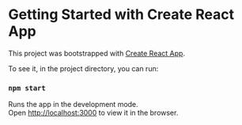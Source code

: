 # Getting Started with Create React App

This project was bootstrapped with [Create React App](https://github.com/facebook/create-react-app).

To see it, in the project directory, you can run:

### `npm start`

Runs the app in the development mode.\
Open [http://localhost:3000](http://localhost:3000) to view it in the browser.

